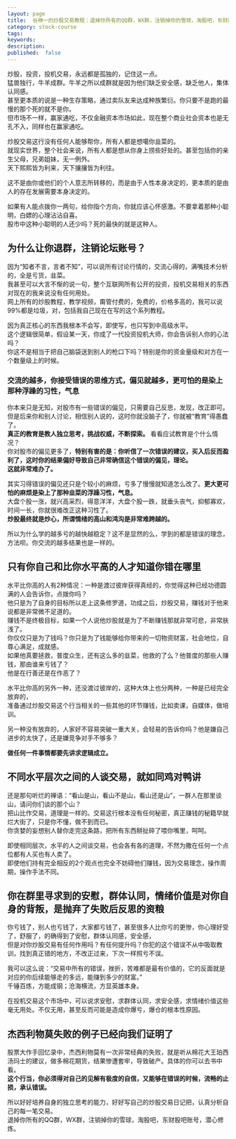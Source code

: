 ```yaml
---
layout: page
title:  谷神一的炒股交易教程：退掉你所有的QQ群，WX群，注销掉你的雪球，淘股吧，东财股吧账号，潜心修炼
category: stock-course
tags:
keywords:
description:    
published:  false
---
```


炒股，投资，投机交易，永远都是孤独的，记住这一点。  
猛兽独行，牛羊成群。牛羊之所以成群就是因为他们缺乏安全感，缺乏他人，集体认同感。  
甚至更本质的说是一种生存策略，通过卖队友来达成种族繁衍。你只要不是跑的最慢的那个死的就不是你。  
但市场不一样，赢家通吃，不仅金融资本市场如此，现在整个商业社会资本也是无孔不入，同样也在赢家通吃。  

炒股交易这行没有任何人能够帮你，所有人都是想噶你韭菜的。  
就现实世界，整个社会来说，所有人都是想从你身上捞些好处的。甚至包括你的亲生父母，兄弟姐妹，无一例外。  
天下熙熙皆为利来，天下攘攘皆为利往。  

这不是由你或他们的个人意志所转移的，而是由于人性本身决定的，更本质的是由人的存在发展需要本身决定的。

如果有人能点拨你一两句，给你指个方向，你就应该心怀感激。不要拿着那种小聪明，白嫖的心理沾沾自喜。  
股市中这种小聪明的人还少吗？死的最快的就是这种人。  

## 为什么让你退群，注销论坛账号？
因为“知者不言，言者不知”，可以说所有讨论行情的，交流心得的，满嘴技术分析的，全是亏货，韭菜。  
我甚至可以大言不惭的说一句，整个互联网所有公开的投资，投机交易相关的东西对现在的我来说没有任何用处。  
网上所有的炒股教程，教学视频，甭管付费的，免费的，价格多高的，我可以说99%都是垃圾，对，包括我自己现在在写的这个系列教程。  

因为真正核心的东西我根本不会写，即使写，也只写到中高级水平。    
这个逻辑很简单，假设某一天，你成了一代投资投机大师，你会告诉别人你的心法吗？  
你这不是相当于把自己脑袋送到别人的枪口下吗？特别是你的资金量级和对方在一个数量级上的时候。  

### 交流的越多，你接受错误的思维方式，偏见就越多，更可怕的是染上那种浮躁的习性，气息
你本来只是无知，对股市有一些错误的偏见，只需要自己反思，发现，改正即可。  
但是后来你和别人讨论，相信别人说的，这时你就没脑子了，你就被“教育”得愚蠢了。  
**真正的教育是教人独立思考，挑战权威，不断探索。** 看看应试教育是个什么情况？   
你对股市的偏见更多了，**特别有害的是：你听信了一次错误的建议，买入后反而盈利了，这时你的结果偏好导致自己非常确信这个错误的偏见，理论。**    
**这就非常难办了。**  

其实习得错误的偏见还只是个较小的麻烦，亏多了慢慢就知道怎么改了。**更大更可怕的麻烦是染上了那种韭菜的浮躁习性，气息。**  
大盘个股一涨，就兴高采烈，得意洋洋，大盘个股一跌，就垂头丧气，抑郁寡欢，时间一长，你就很难改正这种习性了。    
**炒股最终就是炒心，所谓情绪的高山和鸿沟是非常难跨越的。**  

所以为什么学的越多亏的越快越稳定？这不是显然的么，学到的都是错误的理念，方法呗。你交流的越多结果也是一样的。   

## 只有你自己和比你水平高的人才知道你错在哪里
水平比你高的人有2种情况：一种是渡过彼岸获得真经的，你觉得这种已经功德圆满的人会告诉你，点拨你吗？  
他只是为了自身的目标所以走上这条修罗道，功成之后，炒股交易，赚钱对于他来说都是非常微不足道的。  
赚钱不是终极目标，如果一个人说他炒股就是为了不断赚钱那就非常可悲，非常肤浅了。  
你仅仅只是为了钱吗？你只是为了钱能够给你带来的一切物资财富，社会地位，自尊心满足，成就感。  
如果他真要拯救，普度众生，还有这么多的韭菜，他救的了么？他普度的那些人赚钱，那由谁来亏钱了？      
他是在行善还是在作恶了？  

水平比你高的另外一种，还没渡过彼岸的，这种大体上也分两种，一种是已经完全放弃的，  
准备通过炒股交易这个行当相关的一些其他的环节赚钱，比如卖课，自媒体，做培训。    

另一种没有放弃的，人家好不容易突破一重大关，会轻易的告诉你吗？他是嫌自己进步的太快了，还是嫌竞争对手不够多？ 

**做任何一件事情都要先讲求逻辑成立。**  
## 不同水平层次之间的人谈交易，就如同鸡对鸭讲
还是那句听烂的禅语：“看山是山，看山不是山，看山还是山”，一群人在那里谈山，请问你们谈的那个山？  
把山比作交易，道理是一样的。交易这行根本没有任何秘密，真正赚钱的秘籍早就烂大街了，只是你不懂，做不到而已。    
你贪婪的妄想别人替你走完这条路，把所有东西掰扯碎了喂你嘴里，呵呵。  

即使相同层次，水平的人之间谈交易，也会各有各的道理，不然为撒在任何一个点位都有人买也有人卖了。  
即使他们持有完全相反的2个观点也完全不妨碍他们赚钱，因为交易理念，操作周期，操作手法不同。  
## 你在群里寻求到的安慰，群体认同，情绪价值是对你自身的背叛，是抛弃了失败后反思的资粮
你亏钱了，别人也亏钱了，大家都亏钱了，甚至很多人比你亏的更惨，你心理好受了，舒服了，的确得到了安慰，群体认同感，安全感，  
但是对你炒股交易有任何作用吗？有任何提升吗？你犯的这个错误不从中吸取教训，找到真正错的地方，不改正过来，下次一样照亏不误。  

我可以这么说：“交易中所有的错误，挫折，苦难都是最有价值的，它的反面就是对应的你后续能够走的多远，能赚到多少的财富。”  
千锤百炼，方能成钢；沧海横流，方显英雄本身。  

在投机交易这个市场中，可以说求安慰，求群体认同，求安全感，求情绪价值这些毫无用处。不仅无用，甚至反而可能是造成你爆亏，爆仓的根本性原因。    
## 杰西利物莫失败的例子已经向我们证明了
股票大作手回忆录中，杰西利物莫有一次非常经典的失败，就是听从棉花大王珀西汤玛士的建议，做多棉花期货，结果惨遭套牢，导致破产。具体的你可以去书中看。   
**这个行当，你必须得对自己的见解有极度的自信，又能够在错误的时候，流畅的止损，承认错误。**  

所以好好培养自身的独立思考的能力，好好写自己的炒股交易日记把，认真分析自己的每一笔交易。  
退掉你所有的QQ群，WX群，注销掉你的雪球，淘股吧，东财股吧账号，潜心修炼。  






















